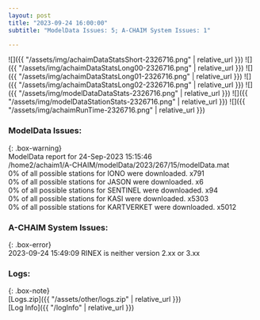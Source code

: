 ```yaml
---
layout: post
title: "2023-09-24 16:00:00"
subtitle: "ModelData Issues: 5; A-CHAIM System Issues: 1"

---
```


![]({{ "/assets/img/achaimDataStatsShort-2326716.png" | relative_url }})
![]({{ "/assets/img/achaimDataStatsLong00-2326716.png" | relative_url }})
![]({{ "/assets/img/achaimDataStatsLong01-2326716.png" | relative_url }})
![]({{ "/assets/img/achaimDataStatsLong02-2326716.png" | relative_url }})
![]({{ "/assets/img/modelDataDataStats-2326716.png" | relative_url }})
![]({{ "/assets/img/modelDataStationStats-2326716.png" | relative_url }})
![]({{ "/assets/img/achaimRunTime-2326716.png" | relative_url }})


### ModelData Issues:  
  
{: .box-warning}  
 ModelData report for 24-Sep-2023 15:15:46   
 /home2/achaim1/A-CHAIM/modelData/2023/267/15/modelData.mat   
 0% of all possible stations for IONO were downloaded. x791   
 0% of all possible stations for JASON were downloaded. x6   
 0% of all possible stations for SENTINEL were downloaded. x94   
 0% of all possible stations for KASI were downloaded. x5303   
 0% of all possible stations for KARTVERKET were downloaded. x5012   
  
### A-CHAIM System Issues:  
  
{: .box-error}  
2023-09-24 15:49:09 RINEX is neither version 2.xx or 3.xx  

### Logs:  
  
{: .box-note}  
[Logs.zip]({{ "/assets/other/logs.zip" | relative_url }})  
[Log Info]({{ "/logInfo" | relative_url }})  
